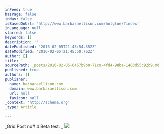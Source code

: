 ```yaml
---
inFeed: true
hasPage: false
inNav: false
isBasedOnUrl: 'http://www.barbaraellison.com/hotglue/?index'
inLanguage: null
starred: false
keywords: []
description: ''
datePublished: '2016-02-05T21:45:54.352Z'
dateModified: '2016-02-05T21:45:50.762Z'
author: []
title: ''
sourcePath: _posts/2016-02-05-6457b9b0-71c9-4fd4-98ba-1403d55c92b9.md
published: true
authors: []
publisher:
  name: barbaraellison.com
  domain: www.barbaraellison.com
  url: null
  favicon: null
_context: 'http://schema.org'
_type: Article

---
```

_Grid Post no\# 4 Beta test: _
![](http://www.barbaraellison.com/hotglue/?index.head.143118053579)